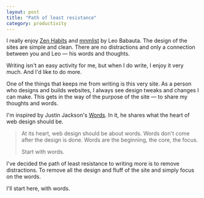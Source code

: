 ```yaml
---
layout: post
title: "Path of least resistance"
category: productivity
---
```


I really enjoy [Zen Habits](http://zenhabits.net/) and [mnmlist](http://mnmlist.com/) by Leo Babauta. The design of the sites are simple and clean. There are no distractions and only a connection between you and Leo &mdash; his words and thoughts.

Writing isn't an easy activity for me, but when I do write, I enjoy it very much. And I'd like to do more.

One of the things that keeps me from writing is this very site. As a person who designs and builds websites, I always see design tweaks and changes I can make. This gets in the way of the purpose of the site &mdash; to share my thoughts and words.

I'm inspired by Justin Jackson's [Words](http://justinjackson.ca/words.html). In it, he shares what the heart of web design should be.

> At its heart, web design should be about words. Words don't come after the design is done. Words are the beginning, the core, the focus.
>
> Start with words.

I've decided the path of least resistance to writing more is to remove distractions. To remove all the design and fluff of the site and simply focus on the words.

I'll start here, with words.
